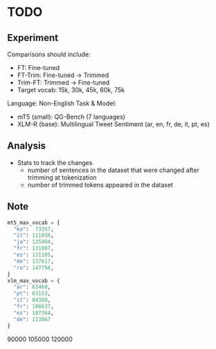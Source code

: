# TODO

## Experiment

Comparisons should include:
- FT: Fine-tuned
- FT-Trim: Fine-tuned -> Trimmed
- Trim-FT: Trimmed -> Fine-tuned
- Target vocab: 15k, 30k, 45k, 60k, 75k

Language: Non-English
Task & Model:
- mT5 (small): QG-Bench (7 languages)
- XLM-R (base): Multilingual Tweet Sentiment (ar, en, fr, de, it, pt, es) 
    
## Analysis
- Stats to track the changes
    * number of sentences in the dataset that were changed after trimming at tokenization
    * number of trimmed tokens appeared in the dataset
  
## Note
```python
mt5_max_vocab = {
  "ko":  73357,
  "it": 111056,
  "ja": 125904,
  "fr": 131087,
  "es": 131105,
  "de": 137617,
  "ru": 147756,
}
xlm_max_vocab = {
  "ar": 63460,
  "pt": 83153,
  "it": 84388,
  "fr": 106637,
  "es": 107364,
  "de": 113067
}
```
90000
105000
120000